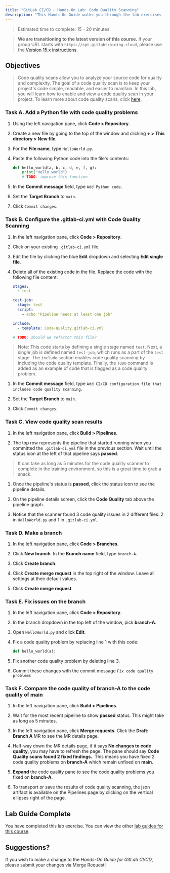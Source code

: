 ```yaml
---
title: "GitLab CI/CD - Hands-On Lab: Code Quality Scanning"
description: "This Hands-On Guide walks you through the lab exercises in the GitLab CI/CD course."
---
```


> Estimated time to complete: 15 - 20 minutes

> **We are transitioning to the latest version of this course.** If your group URL starts with `https://spt.gitlabtraining.cloud`, please use the [Version 15.x instructions](https://gitlab.com/gitlab-com/content-sites/handbook/-/blob/d14ee71aeac2054c72ce96e8b35ba2511f86a7ca/content/handbook/customer-success/professional-services-engineering/education-services/gitlabcicdhandsonlab9alt.md).

## Objectives

> Code quality scans allow you to analyze your source code for quality and complexity. The goal of a code quality scan is to keep your project's code simple, readable, and easier to maintain. In this lab, you will learn how to enable and view a code quality scan in your project. To learn more about code quality scans, click [here](https://docs.gitlab.com/ee/ci/testing/code_quality.html).

### Task A. Add a Python file with code quality problems

1. Using the left navigation pane, click **Code > Repository**.

1. Create a new file by going to the top of the window and clicking **+ > This directory > New file**.

1. For the **File name**, type `HelloWorld.py`.

1. Paste the following Python code into the file's contents:

    ```python
    def hello_world(a, b, c, d, e, f, g):
        print("Hello world")
        # TODO: improve this function
    ```

1. In the **Commit message** field, type `Add Python code`.

1. Set the **Target Branch** to `main`.

1. Click `Commit changes`.


### Task B. Configure the .gitlab-ci.yml with Code Quality Scanning

1. In the left navigation pane, click **Code > Repository**.

1. Click on your existing `.gitlab-ci.yml` file.

1. Edit the file by clicking the blue **Edit** dropdown and selecting **Edit single file**.

1. Delete all of the existing code in the file. Replace the code with the following file content:

    ```yml
    stages:
      - test

    test-job:
      stage: test
      script:
        - echo "Pipeline needs at least one job"

    include:
      - template: Code-Quality.gitlab-ci.yml

    # TODO: should we refactor this file?
    ```

  > Note: This code starts by defining a single stage named `test`. Next, a single job is defined named `test-job`, which runs as a part of the `test` stage. The `include` section enables code quality scanning by including the code quality template. Finally, the `TODO` command is added as an example of code that is flagged as a code quality problem.

1. In the **Commit message** field, type `Add CI/CD configuration file that includes code quality scanning`.

1. Set the **Target Branch** to `main`.

1. Click `Commit changes`.


### Task C. View code quality scan results

1. In the left navigation pane, click **Build > Pipelines**.

1. The top row represents the pipeline that started running when you committed the `.gitlab-ci.yml` file in the previous section. Wait until the status icon at the left of that pipeline says **passed**.

  > It can take as long as 5 minutes for the code quality scanner to complete in the training environment, so this is a great time to grab a snack.

1. Once the pipeline's status is **passed**, click the status icon to see the pipeline details.

1. On the pipeline details screen, click the **Code Quality** tab above the pipeline graph.

1. Notice that the scanner found 3 code quality issues in 2 different files: 2 in `HelloWorld.py` and 1 in `.gitlab-ci.yml`.

### Task D. Make a branch

1. In the left navigation pane, click **Code > Branches**.

1. Click **New branch**. In the **Branch name** field, type `branch-A`.

1. Click **Create branch**.

1. Click **Create merge request** in the top right of the window. Leave all settings at their default values.

1. Click **Create merge request**.

### Task E. Fix issues on the branch

1. In the left navigation pane, click **Code > Repository**.

1. In the branch dropdown in the top left of the window, pick **branch-A**.

1. Open `HelloWorld.py` and click **Edit**.

1. Fix a code quality problem by replacing line 1 with this code:

   ```python
   def hello_world(a):
   ```

1. Fix another code quality problem by deleting line 3.

1. Commit these changes with the commit message `Fix code quality problems`


### Task F. Compare the code quality of **branch-A** to the code quality of **main**

1. In the left navigation pane, click **Build > Pipelines**.

1. Wait for the most recent pipeline to show **passed** status. This might take as long as 5 minutes.

1. In the left navigation pane, click **Merge requests**. Click the **Draft: Branch A** MR to see the MR details page.

1. Half-way down the MR details page, if it says **No changes to code quality**, you may have to refresh the page.  The pane should say **Code Quality scans found 2 fixed findings.**. This means you have fixed 2 code quality problems on **branch-A** which remain unfixed on **main**.

1. **Expand** the code quality pane to see the code quality problems you fixed on **branch-A**.

1. To transport or save the results of code quality scanning, the json artifact is available on the Pipelines page by clicking on the vertical ellipses right of the page.

## Lab Guide Complete

You have completed this lab exercise. You can view the other [lab guides for this course](/handbook/customer-success/professional-services-engineering/education-services/gitlabcicdhandson).

## Suggestions?

If you wish to make a change to the *Hands-On Guide for GitLab CI/CD*, please submit your changes via Merge Request!
